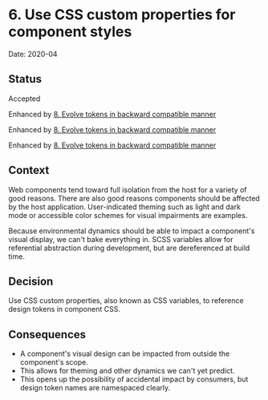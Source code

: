 # 6. Use CSS custom properties for component styles

Date: 2020-04

## Status

Accepted

Enhanced by [8. Evolve tokens in backward compatible manner](0008-evolve-tokens-in-backward-compatible-manner.md)

Enhanced by [8. Evolve tokens in backward compatible manner](0008-evolve-tokens-in-backward-compatible-manner.md)

Enhanced by [8. Evolve tokens in backward compatible manner](0008-evolve-tokens-in-backward-compatible-manner.md)

## Context

Web components tend toward full isolation from the host for a variety of good reasons.
There are also good reasons components should be affected by the host application.
User-indicated theming such as light and dark mode or accessible color schemes for visual impairments are examples.

Because environmental dynamics should be able to impact a component's visual display, we can't bake everything in.
SCSS variables allow for referential abstraction during development, but are dereferenced at build time.

## Decision

Use CSS custom properties, also known as CSS variables, to reference design tokens in component CSS.

## Consequences

- A component's visual design can be impacted from outside the component's scope.
- This allows for theming and other dynamics we can't yet predict.
- This opens up the possibility of accidental impact by consumers, but design token names are namespaced clearly.
